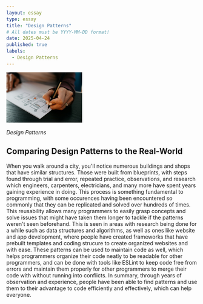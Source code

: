 ```yaml
---
layout: essay
type: essay
title: "Design Patterns"
# All dates must be YYYY-MM-DD format!
date: 2025-04-24
published: true
labels:
  - Design Patterns
---
```


<img width="200px" class="rounded float-start pe-4" src="../img/kelly-sikkema-v9FQR4tbIq8-unsplash.jpg">

*Design Patterns*


## Comparing Design Patterns to the Real-World

When you walk around a city, you'll notice numerous buildings and shops that have similar structures. Those were built from blueprints, with steps found through trial and error, repeated practice, observations, and research which engineers, carpenters, electricians, and many more have spent years gaining experience in doing. This process is something fundamental to programming, with some occurences having been encountered so commonly that they can be replicated and solved over hundreds of times. This reusability allows many programmers to easily grasp concepts and solve issues that might have taken them longer to tackle if the patterns weren't seen beforehand. This is seen in areas with research being done for a while such as data structures and algorithms, as well as ones like website and app development, where people have created frameworks that have prebuilt templates and coding strucure to create organized websites and with ease. These patterns can be used to maintain code as well, which helps programmers organize their code neatly to be readable for other programmers, and can be done with tools like ESLint to keep code free from errors and maintain them properly for other programmers to merge their code with without running into conflicts. In summary, through years of observation and experience, people have been able to find patterns and use them to their advantage to code efficiently and effectively, which can help everyone. 
